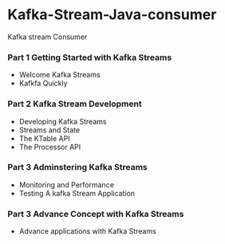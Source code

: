 # Kafka-Stream-Java-consumer
Kafka stream Consumer 
### Part 1 Getting Started with Kafka Streams
- Welcome Kafka Streams 
- Kafkfa Quickly
### Part 2 Kafka Stream Development
- Developing Kafka Streams  
- Streams and State
- The KTable API
- The Processor API 
### Part 3 Adminstering Kafka Streams
- Monitoring and Performance
- Testing A kafka Stream Application
### Part 3 Advance Concept with Kafka Streams
- Advance applications with Kafka Streams
